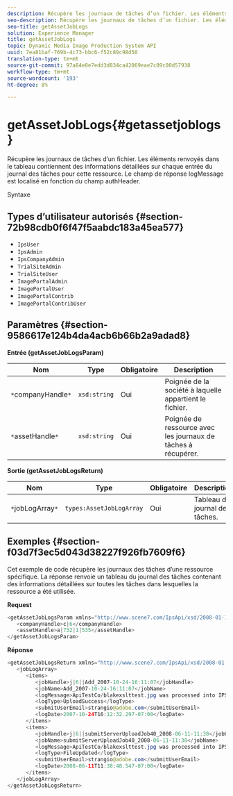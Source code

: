 ```yaml
---
description: Récupère les journaux de tâches d’un fichier. Les éléments renvoyés dans le tableau contiennent des informations détaillées sur chaque entrée du journal des tâches pour cette ressource. Le champ de réponse logMessage est localisé en fonction du champ authHeader.
seo-description: Récupère les journaux de tâches d’un fichier. Les éléments renvoyés dans le tableau contiennent des informations détaillées sur chaque entrée du journal des tâches pour cette ressource. Le champ de réponse logMessage est localisé en fonction du champ authHeader.
seo-title: getAssetJobLogs
solution: Experience Manager
title: getAssetJobLogs
topic: Dynamic Media Image Production System API
uuid: 7ea81baf-769b-4c73-bbc6-f52c89c98d50
translation-type: tm+mt
source-git-commit: 97a84e8e7edd3d834ca42069eae7c09c00d57938
workflow-type: tm+mt
source-wordcount: '193'
ht-degree: 8%

---
```



# getAssetJobLogs{#getassetjoblogs}

Récupère les journaux de tâches d’un fichier. Les éléments renvoyés dans le tableau contiennent des informations détaillées sur chaque entrée du journal des tâches pour cette ressource. Le champ de réponse logMessage est localisé en fonction du champ authHeader.

Syntaxe

## Types d’utilisateur autorisés {#section-72b98cdb0f6f47f5aabdc183a45ea577}

* `IpsUser`
* `IpsAdmin`
* `IpsCompanyAdmin`
* `TrialSiteAdmin`
* `TrialSiteUser`
* `ImagePortalAdmin`
* `ImagePortalUser`
* `ImagePortalContrib`
* `ImagePortalContribUser`

## Paramètres {#section-9586617e124b4da4acb6b66b2a9adad8}

**Entrée (getAssetJobLogsParam)**

| Nom | Type | Obligatoire | Description |
|---|---|---|---|
| `*`companyHandle`*` | `xsd:string` | Oui | Poignée de la société à laquelle appartient le fichier. |
| `*`assetHandle`*` | `xsd:string` | Oui | Poignée de ressource avec les journaux de tâches à récupérer. |

**Sortie (getAssetJobLogsReturn)**

| Nom | Type | Obligatoire | Description |
|---|---|---|---|
| `*`jobLogArray`*` | `types:AssetJobLogArray` | Oui | Tableau du journal des tâches. |

## Exemples {#section-f03d7f3ec5d043d38227f926fb7609f6}

Cet exemple de code récupère les journaux des tâches d’une ressource spécifique. La réponse renvoie un tableau du journal des tâches contenant des informations détaillées sur toutes les tâches dans lesquelles la ressource a été utilisée.

**Request**

```java
<getAssetJobLogsParam xmlns="http://www.scene7.com/IpsApi/xsd/2008-01-15">
   <companyHandle>c|6</companyHandle>
   <assetHandle>a|732|1|535</assetHandle>
</getAssetJobLogsParam>
```

**Réponse**

```java
<getAssetJobLogsReturn xmlns="http://www.scene7.com/IpsApi/xsd/2008-01-15">
   <jobLogArray>
      <items>
         <jobHandle>j|6||Add_2007-10-24-16:11:07</jobHandle>
         <jobName>Add_2007-10-24-16:11:07</jobName>
         <logMessage>ApiTestCo/blakexslttest.jpg was processed into IPS</logMessage>
         <logType>UploadSuccess</logType>
         <submitUserEmail>strangio@adobe.com</submitUserEmail>
         <logDate>2007-10-24T16:12:32.297-07:00</logDate>
      </items>
      <items>
         <jobHandle>j|6||submitServerUploadJob40_2008-06-11-11:38</jobHandle>
         <jobName>submitServerUploadJob40_2008-06-11-11:38</jobName>
         <logMessage>ApiTestCo/blakexslttest.jpg was processed into IPS.</logMessage>
         <logType>FileUpdated</logType>
         <submitUserEmail>strangio@adobe.com</submitUserEmail>
         <logDate>2008-06-11T11:38:48.547-07:00</logDate>
      </items>
   </jobLogArray>
</getAssetJobLogsReturn>
```

